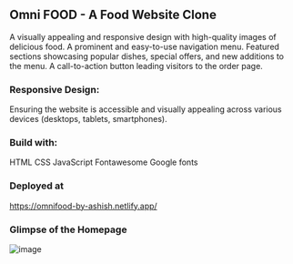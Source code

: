 ## Omni FOOD - A Food Website Clone

A visually appealing and responsive design with high-quality images of delicious food.
A prominent and easy-to-use navigation menu.
Featured sections showcasing popular dishes, special offers, and new additions to the menu.
A call-to-action button leading visitors to the order page.

### Responsive Design:

Ensuring the website is accessible and visually appealing across various devices (desktops, tablets, smartphones).

### Build with:

HTML
CSS
JavaScript
Fontawesome
Google fonts

### Deployed at 
https://omnifood-by-ashish.netlify.app/

### Glimpse of the Homepage
![image](https://github.com/AshishBhosle17/Omni-food-project/assets/140106733/ee3ea7c4-5962-4c21-b986-f8b3053eabe1)

